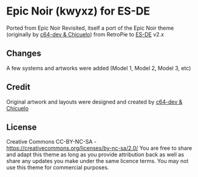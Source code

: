 # Epic Noir (kwyxz) for ES-DE
Ported from Epic Noir Revisited, itself a port of the Epic Noir theme (originally by [c64-dev & Chicuelo](https://github.com/c64-dev)) from RetroPie to [ES-DE](https://es-de.org/) v2.x

## **Changes**
A few systems and artworks were added (Model 1, Model 2, Model 3, etc)

## **Credit**
Original artwork and layouts were designed and created by [c64-dev & Chicuelo](https://github.com/c64-dev)

## **License**
Creative Commons CC-BY-NC-SA - https://creativecommons.org/licenses/by-nc-sa/2.0/
You are free to share and adapt this theme as long as you provide attribution back as well as share any updates you make under the same licence terms.  You may not use this theme for commercial purposes.
